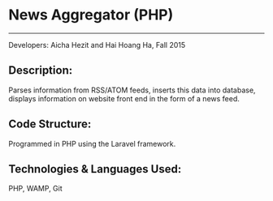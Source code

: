 # News Aggregator (PHP)
--------------
Developers: Aicha Hezit and Hai Hoang Ha, Fall 2015

Description:
------------
Parses information from RSS/ATOM feeds, inserts this data into database, displays information on website front end in the form of a news feed.

Code Structure:
---------------
Programmed in PHP using the Laravel framework.

Technologies & Languages Used:
------------------
PHP, WAMP, Git
